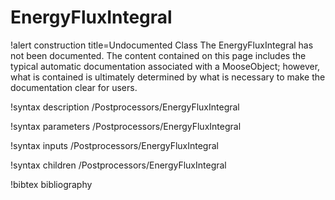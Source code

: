 <!-- MOOSE Documentation Stub: Remove this when content is added. -->

# EnergyFluxIntegral

!alert construction title=Undocumented Class
The EnergyFluxIntegral has not been documented. The content contained on this page includes the
typical automatic documentation associated with a MooseObject; however, what is contained is
ultimately determined by what is necessary to make the documentation clear for users.

!syntax description /Postprocessors/EnergyFluxIntegral

!syntax parameters /Postprocessors/EnergyFluxIntegral

!syntax inputs /Postprocessors/EnergyFluxIntegral

!syntax children /Postprocessors/EnergyFluxIntegral

!bibtex bibliography
